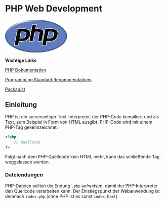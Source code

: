 # PHP Web Development

![PHP-Logo](/docs/img/new-php-logo.png)

**Wichtige Links**

[PHP Dokumentation](https://www.php.net/manual/de/)

[Programming Standard Recommendations](https://www.php-fig.org/psr/)

[Packagist](https://packagist.org/)

## Einleitung

PHP ist ein serverseitiger Text-Interpreter, der PHP-Code kompiliert und als Text,
zum Beispiel in Form von HTML ausgibt. PHP-Code wird mit einem PHP-Tag gekennzeichnet:

````php
<?php
    // Quellcode
?>
````

Folgt nach dem PHP-Quellcode kein HTML mehr, kann das schließende Tag weggelassen werden.

### Dateiendungen

PHP-Dateien sollten die Endung ``.php`` aufweisen, damit der PHP-Interpreter den Quellcode verarbeiten kann.
Der Einstiegspunkt der Webanwendung ist demnach ``index.php`` (ohne PHP ist es sonst ``index.html``).




